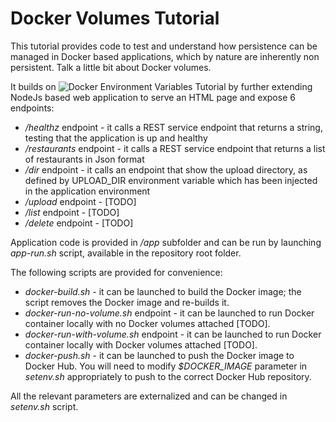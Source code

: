 # Docker Volumes Tutorial
This tutorial provides code to test and understand how persistence can be managed in Docker based applications, which by nature are inherently non persistent. 
Talk a little bit about Docker volumes.

It builds on ![Docker Environment Variables Tutorial](https://github.com/robipozzi/docker-kubernetes-tutorials/tree/master/2-docker_environment) by further extending NodeJs based web application to serve an HTML page and expose 6 endpoints:
* */healthz* endpoint - it calls a REST service endpoint that returns a string, testing that the application is up and healthy
* */restaurants* endpoint - it calls a REST service endpoint that returns a list of restaurants in Json format
* */dir* endpoint - it calls an endpoint that show the upload directory, as defined by UPLOAD_DIR environment variable which has been injected in the application environment
* */upload* endpoint - [TODO]
* */list* endpoint - [TODO]
* */delete* endpoint - [TODO]

Application code is provided in */app* subfolder and can be run by launching *app-run.sh* script, available in the repository root folder.

The following scripts are provided for convenience:
* *docker-build.sh* - it can be launched to build the Docker image; the script removes the Docker image and re-builds it.
* *docker-run-no-volume.sh* endpoint - it can be launched to run Docker container locally with no Docker volumes attached [TODO].
* *docker-run-with-volume.sh* endpoint - it can be launched to run Docker container locally with Docker volumes attached [TODO]. 
* *docker-push.sh* - it can be launched to push the Docker image to Docker Hub. You will need to modify *$DOCKER_IMAGE* parameter in *setenv.sh* appropriately to push to the correct Docker Hub repository.

All the relevant parameters are externalized and can be changed in *setenv.sh* script.